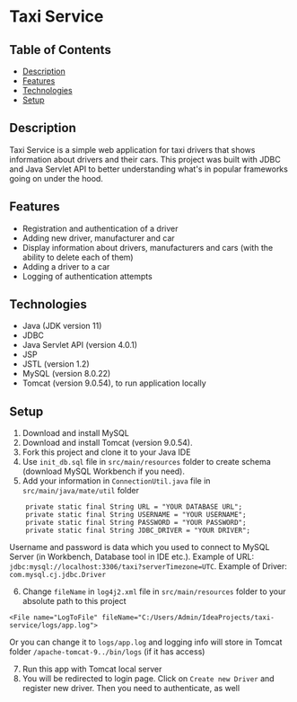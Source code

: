 # Taxi Service

## Table of Contents

- [Description](#description)
- [Features](#features)
- [Technologies](#technologies)
- [Setup](#setup)

## Description
Taxi Service is a simple web application for taxi drivers that 
shows information about drivers and their cars. This project was built with JDBC and Java Servlet API 
to better understanding what's in popular frameworks going on under the hood.

## Features
- Registration and authentication of a driver
- Adding new driver, manufacturer and car
- Display information about drivers, manufacturers and cars 
(with the ability to delete each of them)
- Adding a driver to a car
- Logging of authentication attempts

## Technologies
- Java (JDK version 11)
- JDBC
- Java Servlet API (version 4.0.1)
- JSP 
- JSTL (version 1.2)
- MySQL (version 8.0.22)
- Tomcat (version 9.0.54), to run application locally

## Setup
1. Download and install MySQL
2. Download and install Tomcat (version 9.0.54).
3. Fork this project and clone it to your Java IDE
4. Use `init_db.sql` file in `src/main/resources` folder 
to create schema (download MySQL Workbench if you need).
5. Add your information in `ConnectionUtil.java` file in `src/main/java/mate/util` folder 

```
    private static final String URL = "YOUR DATABASE URL";
    private static final String USERNAME = "YOUR USERNAME";
    private static final String PASSWORD = "YOUR PASSWORD";
    private static final String JDBC_DRIVER = "YOUR DRIVER";
```

Username and password is data which you used to connect to MySQL Server (in Workbench, Database tool in IDE etc.).
Example of URL: `jdbc:mysql://localhost:3306/taxi?serverTimezone=UTC`. 
Example of Driver: `com.mysql.cj.jdbc.Driver` 
 
6. Change `fileName` in `log4j2.xml` file in `src/main/resources` folder to your absolute path to this project

```
<File name="LogToFile" fileName="C:/Users/Admin/IdeaProjects/taxi-service/logs/app.log">
```

Or you can change it to `logs/app.log` and logging info will store in Tomcat folder `/apache-tomcat-9../bin/logs` (if it has access)

7. Run this app with Tomcat local server
8. You will be redirected to login page. Click on `Create new Driver` and register new driver. Then you need to authenticate, as well
